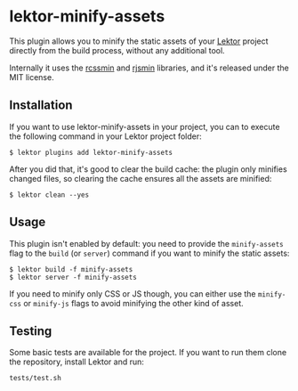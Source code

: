 # lektor-minify-assets

This plugin allows you to minify the static assets of your [Lektor][lektor]
project directly from the build process, without any additional tool.

Internally it uses the [rcssmin][rcssmin] and [rjsmin][rjsmin] libraries, and
it's released under the MIT license.

## Installation

If you want to use lektor-minify-assets in your project, you can to execute
the following command in your Lektor project folder:

```
$ lektor plugins add lektor-minify-assets
```

After you did that, it's good to clear the build cache: the plugin only
minifies changed files, so clearing the cache ensures all the assets are
minified:

```
$ lektor clean --yes
```

## Usage

This plugin isn't enabled by default: you need to provide the `minify-assets`
flag to the `build` (or `server`) command if you want to minify the static
assets:

```
$ lektor build -f minify-assets
$ lektor server -f minify-assets
```

If you need to minify only CSS or JS though, you can either use the
`minify-css` or `minify-js` flags to avoid minifying the other kind of asset.

## Testing

Some basic tests are available for the project. If you want to run them clone
the repository, install Lektor and run:

```
tests/test.sh
```

[lektor]: https://www.getlektor.com/
[rcssmin]: http://opensource.perlig.de/rcssmin/
[rjsmin]: http://opensource.perlig.de/rjsmin/
